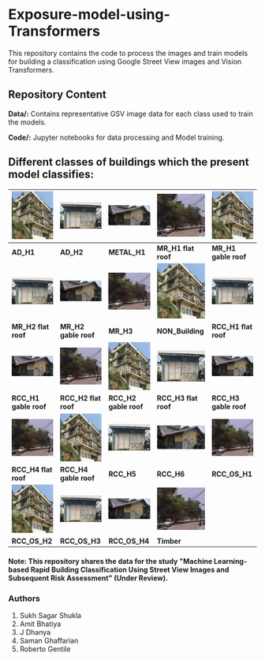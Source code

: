 # Exposure-model-using-Transformers
This repository contains the code to process the images and train models for building a classification using Google Street View images and Vision Transformers.
## Repository Content

**Data/:** Contains representative GSV image data for each class used to train the models.

**Code/:** Jupyter notebooks for data processing and Model training.

## Different classes of buildings which the present model classifies:

| <img src="https://raw.githubusercontent.com/sukh760778/Building_classification_NE_India/main/Data/RCC/103.jpg" width="200"> | <img src="https://raw.githubusercontent.com/sukh760778/Building_classification_NE_India/main/Data/Metal_Sheet/102.jpg" width="200"> | <img src="https://raw.githubusercontent.com/sukh760778/Building_classification_NE_India/main/Data/Assam_Type/121.jpg" width="200"> | <img src="https://raw.githubusercontent.com/sukh760778/Building_classification_NE_India/main/Data/Vacant/103.jpg" width="200"> | <img src="https://raw.githubusercontent.com/sukh760778/Building_classification_NE_India/main/Data/RCC/103.jpg" width="200"> |
|--------------------------------|--------------------------------|--------------------------------|--------------------------------|--------------------------------|
| **AD_H1** | **AD_H2** | **METAL_H1** | **MR_H1 flat roof** | **MR_H1 gable roof** |
| <img src="https://raw.githubusercontent.com/sukh760778/Building_classification_NE_India/main/Data/Metal_Sheet/102.jpg" width="200"> | <img src="https://raw.githubusercontent.com/sukh760778/Building_classification_NE_India/main/Data/Assam_Type/121.jpg" width="200"> | <img src="https://raw.githubusercontent.com/sukh760778/Building_classification_NE_India/main/Data/Vacant/103.jpg" width="200"> | <img src="https://raw.githubusercontent.com/sukh760778/Building_classification_NE_India/main/Data/RCC/103.jpg" width="200"> | <img src="https://raw.githubusercontent.com/sukh760778/Building_classification_NE_India/main/Data/Metal_Sheet/102.jpg" width="200"> |
| **MR_H2 flat roof** | **MR_H2 gable roof** | **MR_H3** | **NON_Building** | **RCC_H1 flat roof** |
| <img src="https://raw.githubusercontent.com/sukh760778/Building_classification_NE_India/main/Data/Assam_Type/121.jpg" width="200"> | <img src="https://raw.githubusercontent.com/sukh760778/Building_classification_NE_India/main/Data/Vacant/103.jpg" width="200"> | <img src="https://raw.githubusercontent.com/sukh760778/Building_classification_NE_India/main/Data/RCC/103.jpg" width="200"> | <img src="https://raw.githubusercontent.com/sukh760778/Building_classification_NE_India/main/Data/Metal_Sheet/102.jpg" width="200"> | <img src="https://raw.githubusercontent.com/sukh760778/Building_classification_NE_India/main/Data/Assam_Type/121.jpg" width="200"> |
| **RCC_H1 gable roof** | **RCC_H2 flat roof** | **RCC_H2 gable roof** | **RCC_H3 flat roof** | **RCC_H3 gable roof** |
| <img src="https://raw.githubusercontent.com/sukh760778/Building_classification_NE_India/main/Data/Vacant/103.jpg" width="200"> | <img src="https://raw.githubusercontent.com/sukh760778/Building_classification_NE_India/main/Data/RCC/103.jpg" width="200"> | <img src="https://raw.githubusercontent.com/sukh760778/Building_classification_NE_India/main/Data/Metal_Sheet/102.jpg" width="200"> | <img src="https://raw.githubusercontent.com/sukh760778/Building_classification_NE_India/main/Data/Assam_Type/121.jpg" width="200"> | <img src="https://raw.githubusercontent.com/sukh760778/Building_classification_NE_India/main/Data/Vacant/103.jpg" width="200"> |
| **RCC_H4 flat roof** | **RCC_H4 gable roof** | **RCC_H5** | **RCC_H6** | **RCC_OS_H1** |
| <img src="https://raw.githubusercontent.com/sukh760778/Building_classification_NE_India/main/Data/RCC/103.jpg" width="200"> | <img src="https://raw.githubusercontent.com/sukh760778/Building_classification_NE_India/main/Data/Metal_Sheet/102.jpg" width="200"> | <img src="https://raw.githubusercontent.com/sukh760778/Building_classification_NE_India/main/Data/Assam_Type/121.jpg" width="200"> | <img src="https://raw.githubusercontent.com/sukh760778/Building_classification_NE_India/main/Data/Vacant/103.jpg" width="200"> | 
| **RCC_OS_H2** | **RCC_OS_H3** | **RCC_OS_H4** | **Timber** | 




#### Note: This repository shares the data for the study "Machine Learning-based Rapid Building Classification Using Street View Images and Subsequent Risk Assessment" (Under Review).

### Authors
1. Sukh Sagar Shukla
2. Amit Bhatiya
3. J Dhanya
4. Saman Ghaffarian
5. Roberto Gentile
